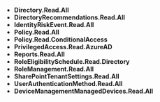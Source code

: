 - **Directory.Read.All**
- **DirectoryRecommendations.Read.All**
- **IdentityRiskEvent.Read.All**
- **Policy.Read.All**
- **Policy.Read.ConditionalAccess**
- **PrivilegedAccess.Read.AzureAD**
- **Reports.Read.All**
- **RoleEligibilitySchedule.Read.Directory**
- **RoleManagement.Read.All**
- **SharePointTenantSettings.Read.All**
- **UserAuthenticationMethod.Read.All**
- **DeviceManagementManagedDevices.Read.All**
